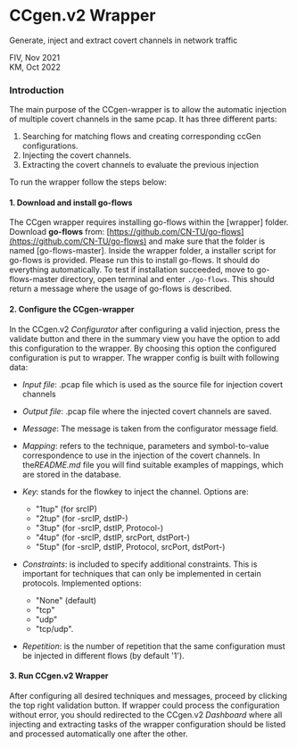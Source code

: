 # CCgen.v2 Wrapper

Generate, inject and extract covert channels in network traffic

FIV, Nov 2021\
KM, Oct 2022

### Introduction

The main purpose of the CCgen-wrapper is to allow the automatic injection of multiple covert channels in the same pcap. It has three different parts:

1. Searching for matching flows and creating corresponding ccGen configurations.
2. Injecting the covert channels.
3. Extracting the covert channels to evaluate the previous injection

To run the wrapper follow the steps below:

#### 1. Download and install go-flows

The CCgen wrapper requires installing go-flows within the [wrapper] folder. Download **go-flows** from: [https://github.com/CN-TU/go-flows](https://github.com/CN-TU/go-flows) and make sure that the folder is named [go-flows-master].
Inside the wrapper folder, a installer script for go-flows is provided. Please run this to install go-flows. It should do everything automatically. 
To test if installation succeeded, move to go-flows-master directory, open terminal and enter `./go-flows`. This should return a message where the usage of go-flows is described.

#### 2. Configure the CCgen-wrapper

In the CCgen.v2 *Configurator* after configuring a valid injection, press the validate button and there in the summary view you have the option to add this configuration to the wrapper. By choosing this option the configured configuration is put to wrapper. The wrapper config is built with following data:

- *Input file*: .pcap file which is used as the source file for injection covert channels
- *Output file*: .pcap file where the injected covert channels are saved.
- *Message*: The message is taken from the configurator message field.
- *Mapping*: refers to the technique, parameters and symbol-to-value correspondence to use in the injection of the covert channels. In the*README.md* file you will find suitable examples of mappings, which are stored in the database.
- *Key*: stands for the flowkey to inject the channel. Options are: 
	- "1tup" (for srcIP) 
	- "2tup" (for -srcIP, dstIP-)
	- "3tup" (for -srcIP, dstIP, Protocol-)
	- "4tup" (for -srcIP, dstIP, srcPort, dstPort-)
	- "5tup" (for -srcIP, dstIP, Protocol, srcPort, dstPort-)

- *Constraints*: is included to specify additional constraints. This is important for techniques that can only be implemented in certain protocols. Implemented options: 
	- "None" (default)
	- "tcp"
	- "udp"
	- "tcp/udp".
- *Repetition*: is the number of repetition that the same configuration must be injected in different flows (by default '1').

#### 3. Run CCgen.v2 Wrapper

After configuring all desired techniques and messages, proceed by clicking the top right validation button. If wrapper could process the configuration without error, you should redirected to the CCgen.v2 *Dashboard* where all injecting and extracting tasks of the wrapper configuration should be listed and processed automatically one after the other. 
